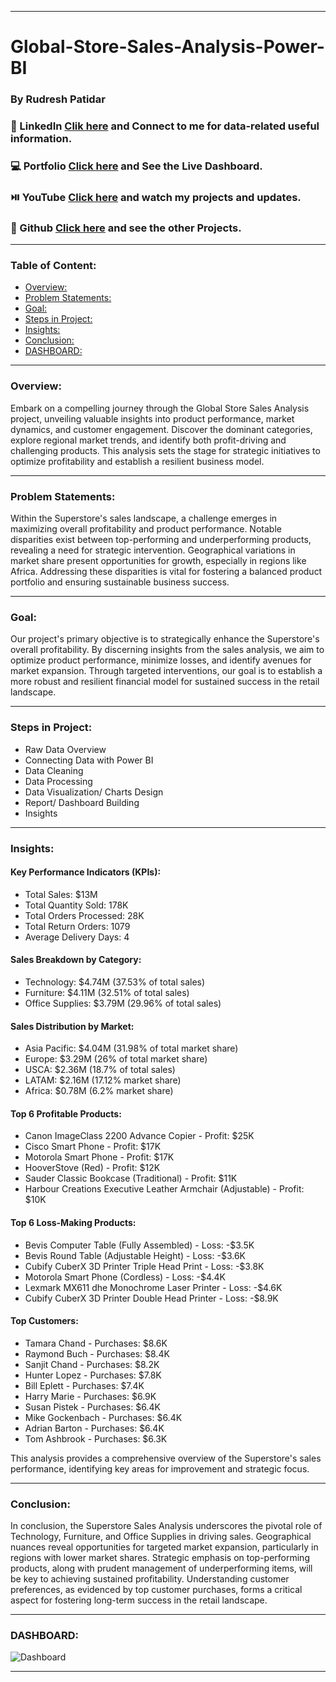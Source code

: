 __________________________________________________________________________________________

# Global-Store-Sales-Analysis-Power-BI
### By Rudresh Patidar  
### 💼 LinkedIn [Clik here](https://www.linkedin.com/in/rudresh-patidar/) and Connect to me for data-related useful information.
### 💻 Portfolio [Click here](https://www.novypro.com/profile_projects/rudreshpatidar) and See the Live Dashboard.
### ⏯️ YouTube  [Click here](https://www.youtube.com/@rudresh12810/videos) and watch my projects and updates.
### 📓 Github   [Click here](https://github.com/rudresh12810?tab=repositories) and see the other Projects. 
__________________________________________________________________________________________

### Table of Content:
- [Overview:](#overview)
- [Problem Statements:](#problem-statements)
- [Goal:](#goal)
- [Steps in Project:](#steps-in-project)
- [Insights:](#insights)
- [Conclusion:](#conclusion)
- [DASHBOARD:](#dashboard)

__________________________________________________________________________________________

### Overview:
Embark on a compelling journey through the Global Store Sales Analysis project, unveiling valuable insights into product performance, market dynamics, and customer engagement. Discover the dominant categories, explore regional market trends, and identify both profit-driving and challenging products. This analysis sets the stage for strategic initiatives to optimize profitability and establish a resilient business model.

__________________________________________________________________________________________

### Problem Statements:
Within the Superstore's sales landscape, a challenge emerges in maximizing overall profitability and product performance. Notable disparities exist between top-performing and underperforming products, revealing a need for strategic intervention.
Geographical variations in market share present opportunities for growth, especially in regions like Africa. Addressing these disparities is vital for fostering a balanced product portfolio and ensuring sustainable business success.

__________________________________________________________________________________________

### Goal:
Our project's primary objective is to strategically enhance the Superstore's overall profitability. By discerning insights from the sales analysis, we aim to optimize product performance, minimize losses, and identify avenues for market expansion. Through targeted interventions, our goal is to establish a more robust and resilient financial model for sustained success in the retail landscape.

__________________________________________________________________________________________

### Steps in Project:
- Raw Data Overview 
- Connecting Data with Power BI 
- Data Cleaning 
- Data Processing
- Data Visualization/ Charts Design 
- Report/ Dashboard Building 
- Insights 

__________________________________________________________________________________________

### Insights:
#### Key Performance Indicators (KPIs):
- Total Sales: $13M
- Total Quantity Sold: 178K
- Total Orders Processed: 28K
- Total Return Orders: 1079
- Average Delivery Days: 4

#### Sales Breakdown by Category:
- Technology: $4.74M (37.53% of total sales)
- Furniture: $4.11M (32.51% of total sales)
- Office Supplies: $3.79M (29.96% of total sales)

#### Sales Distribution by Market:
- Asia Pacific: $4.04M (31.98% of total market share)
- Europe: $3.29M (26% of total market share)
- USCA: $2.36M (18.7% of total sales)
- LATAM: $2.16M (17.12% market share)
- Africa: $0.78M (6.2% market share)

#### Top 6 Profitable Products:
- Canon ImageClass 2200 Advance Copier - Profit: $25K
- Cisco Smart Phone - Profit: $17K
- Motorola Smart Phone - Profit: $17K
- HooverStove (Red) - Profit: $12K
- Sauder Classic Bookcase (Traditional) - Profit: $11K
- Harbour Creations Executive Leather Armchair (Adjustable) - Profit: $10K

#### Top 6 Loss-Making Products:
- Bevis Computer Table (Fully Assembled) - Loss: -$3.5K
- Bevis Round Table (Adjustable Height) - Loss: -$3.6K
- Cubify CuberX 3D Printer Triple Head Print - Loss: -$3.8K
- Motorola Smart Phone (Cordless) - Loss: -$4.4K
- Lexmark MX611 dhe Monochrome Laser Printer - Loss: -$4.6K
- Cubify CuberX 3D Printer Double Head Printer - Loss: -$8.9K

#### Top Customers:
- Tamara Chand - Purchases: $8.6K
- Raymond Buch - Purchases: $8.4K
- Sanjit Chand - Purchases: $8.2K
- Hunter Lopez - Purchases: $7.8K
- Bill Eplett - Purchases: $7.4K
- Harry Marie - Purchases: $6.9K
- Susan Pistek - Purchases: $6.4K
- Mike Gockenbach - Purchases: $6.4K
- Adrian Barton - Purchases: $6.4K
- Tom Ashbrook - Purchases: $6.3K

This analysis provides a comprehensive overview of the Superstore's sales performance, identifying key areas for improvement and strategic focus.

__________________________________________________________________________________________

### Conclusion:
In conclusion, the Superstore Sales Analysis underscores the pivotal role of Technology, Furniture, and Office Supplies in driving sales. Geographical nuances reveal opportunities for targeted market expansion, particularly in regions with lower market shares. Strategic emphasis on top-performing products, along with prudent management of underperforming items, will be key to achieving sustained profitability. Understanding customer preferences, as evidenced by top customer purchases, forms a critical aspect for fostering long-term success in the retail landscape.

__________________________________________________________________________________________

### DASHBOARD:

![Dashboard](https://github.com/rudresh12810/Global-Store-Sales-Analysis-Power-BI/assets/76532612/37d88a27-8f85-4dc9-bea1-5c9e27f174e1)

__________________________________________________________________________________________
